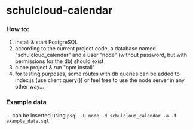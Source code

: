 # schulcloud-calendar

### How to:
1. install & start PostgreSQL
2. according to the current project code, a database named "schulcloud_calendar" and a user "node" (without password, but with permissions for the db) should exist
3. clone project & run "npm install"
4. for testing purposes, some routes with db queries can be added to index.js (use client.query()) or feel free to use the node server in any other way...

### Example data
... can be inserted using `psql -U node -d schulcloud_calendar -a -f example_data.sql`
